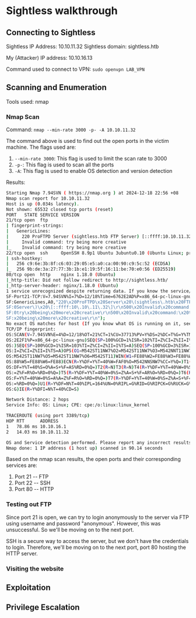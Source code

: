 # Sightless walkthrough

## Connecting to Sightless

Sightless IP Address:           10.10.11.32
Sightless domain:               sightless.htb

My (Attacker) IP address:       10.10.16.13

Command used to connect to VPN: `sudo openvpn LAB_VPN`

## Scanning and Enumeration

Tools used: nmap

### Nmap Scan

Command: `nmap --min-rate 3000 -p- -A 10.10.11.32`

The command above is used to find out the open ports in the victim machine. The flags used are:

1. `--min-rate 3000`: This flag is used to limit the scan rate to 3000
2. `-p-`: This flag is used to scan all the ports
3. `-A`: This flag is used to enable OS detection and version detection

Results:

```bash
Starting Nmap 7.94SVN ( https://nmap.org ) at 2024-12-18 22:56 +08
Nmap scan report for 10.10.11.32
Host is up (0.034s latency).
Not shown: 65532 closed tcp ports (reset)
PORT   STATE SERVICE VERSION
21/tcp open  ftp
| fingerprint-strings:
|   GenericLines:
|     220 ProFTPD Server (sightless.htb FTP Server) [::ffff:10.10.11.32]
|     Invalid command: try being more creative
|_    Invalid command: try being more creative
22/tcp open  ssh     OpenSSH 8.9p1 Ubuntu 3ubuntu0.10 (Ubuntu Linux; protocol 2.0)
| ssh-hostkey:
|   256 c9:6e:3b:8f:c6:03:29:05:e5:a0:ca:00:90:c9:5c:52 (ECDSA)
|_  256 9b:de:3a:27:77:3b:1b:e1:19:5f:16:11:be:70:e0:56 (ED25519)
80/tcp open  http    nginx 1.18.0 (Ubuntu)
|_http-title: Did not follow redirect to http://sightless.htb/
|_http-server-header: nginx/1.18.0 (Ubuntu)
1 service unrecognized despite returning data. If you know the service/version, please submit the following fingerprint at https://nmap.org/cgi-bin/submit.cgi?new-service :
SF-Port21-TCP:V=7.94SVN%I=7%D=12/18%Time=6762E2AD%P=x86_64-pc-linux-gnu%r(
SF:GenericLines,A0,"220\x20ProFTPD\x20Server\x20\(sightless\.htb\x20FTP\x2
SF:0Server\)\x20\[::ffff:10\.10\.11\.32\]\r\n500\x20Invalid\x20command:\x2
SF:0try\x20being\x20more\x20creative\r\n500\x20Invalid\x20command:\x20try\
SF:x20being\x20more\x20creative\r\n");
No exact OS matches for host (If you know what OS is running on it, see https://nmap.org/submit/ ).
TCP/IP fingerprint:
OS:SCAN(V=7.94SVN%E=4%D=12/18%OT=21%CT=1%CU=37713%PV=Y%DS=2%DC=T%G=Y%TM=676
OS:2E2F1%P=x86_64-pc-linux-gnu)SEQ(SP=100%GCD=1%ISR=102%TI=Z%CI=Z%II=I%TS=A
OS:)SEQ(SP=100%GCD=1%ISR=103%TI=Z%CI=Z%II=I%TS=A)SEQ(SP=100%GCD=3%ISR=103%T
OS:I=Z%CI=Z%II=I%TS=A)OPS(O1=M542ST11NW7%O2=M542ST11NW7%O3=M542NNT11NW7%O4=
OS:M542ST11NW7%O5=M542ST11NW7%O6=M542ST11)WIN(W1=FE88%W2=FE88%W3=FE88%W4=FE
OS:88%W5=FE88%W6=FE88)ECN(R=Y%DF=Y%T=40%W=FAF0%O=M542NNSNW7%CC=Y%Q=)T1(R=Y%
OS:DF=Y%T=40%S=O%A=S+%F=AS%RD=0%Q=)T2(R=N)T3(R=N)T4(R=Y%DF=Y%T=40%W=0%S=A%A
OS:=Z%F=R%O=%RD=0%Q=)T5(R=Y%DF=Y%T=40%W=0%S=Z%A=S+%F=AR%O=%RD=0%Q=)T6(R=Y%D
OS:F=Y%T=40%W=0%S=A%A=Z%F=R%O=%RD=0%Q=)T7(R=Y%DF=Y%T=40%W=0%S=Z%A=S+%F=AR%O
OS:=%RD=0%Q=)U1(R=Y%DF=N%T=40%IPL=164%UN=0%RIPL=G%RID=G%RIPCK=G%RUCK=G%RUD=
OS:G)IE(R=Y%DFI=N%T=40%CD=S)

Network Distance: 2 hops
Service Info: OS: Linux; CPE: cpe:/o:linux:linux_kernel

TRACEROUTE (using port 3389/tcp)
HOP RTT      ADDRESS
1   78.86 ms 10.10.16.1
2   14.03 ms 10.10.11.32

OS and Service detection performed. Please report any incorrect results at https://nmap.org/submit/ .
Nmap done: 1 IP address (1 host up) scanned in 90.14 seconds
```

Based on the nmap scan results, the open ports and their corresponding services are:

1. Port 21 -- FTP
2. Port 22 -- SSH
3. Port 80 -- HTTP

### Testing out FTP

Since port 21 is open, we can try to login anonymously to the server via FTP using username and password "anonymous". However, this was unsuccessful. So we'll be moving on to the next port.

SSH is a secure way to access the server, but we don't have the credentials to login. Therefore, we'll be moving on to the next port, port 80 hosting the HTTP server.

### Visiting the website

## Exploitation

## Privilege Escalation
